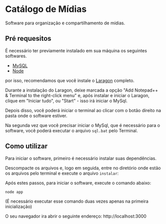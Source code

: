 # Catálogo de Mídias 

Software para organização e compartilhamento de mídias.

## Pré requesitos

É necessário ter previamente instalado em sua máquina os seguintes softwares.

  - [MySQL](https://www.mysql.com/downloads/) 
  - [Node](https://nodejs.org/en/download/)

por isso, recomendamos que você instale o [Laragon](https://laragon.org/download/) completo.

Durante a instalação do Laragon, deixe marcada a opção "Add Notepad++ & Terminal to the right-click menu"
e, após instalar e iniciar o Laragon, clique em "Iniciar tudo", ou "Start" - isso irá iniciar o MySql.

Depois disso, você poderá iniciar o terminal ao clicar com o botão direito na pasta onde o software estiver.

Na segunda vez que você precisar iniciar o MySql, que é necessário para o software, você poderá executar o arquivo ```sql.bat``` pelo Terminal.

## Como utilizar
Para iniciar o software, primeiro é necessário instalar suas dependências.

Descompacte os arquivos e, logo em seguida, entre no diretório onde estão os arquivos pelo terminal 
e execute o arquivo ```instalar```:


Após estes passos, para iniciar o software, execute o comando abaixo:

```shell
node app
```
(É necessário executar esse comando duas vezes apenas na primeira inicialização)

O seu navegador ira abrir o seguinte endereço:
http://localhost:3000


